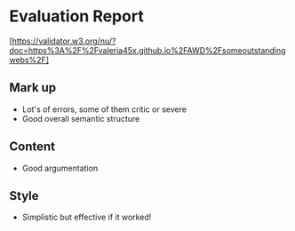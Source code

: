 # Evaluation Report
[https://validator.w3.org/nu/?doc=https%3A%2F%2Fvaleria45x.github.io%2FAWD%2Fsomeoutstandingwebs%2F]

## Mark up
- Lot's of errors, some of them critic or severe
- Good overall semantic structure

## Content
- Good argumentation

## Style
- Simplistic but effective if it worked!
